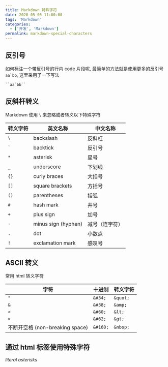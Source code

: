 ```yaml
---
title: Markdown 特殊字符
date: 2020-05-05 11:00:00
tags: 'Markdown'
categories:
  - ['开发', 'Markdown']
permalink: markdown-special-characters
---
```


## 反引号

如何标注一个带反引号的行内 code 片段呢, 最简单的方法就是使用更多的反引号 ``aa`bb``, 这里采用了一下写法

```
``aa`bb``
```

## 反斜杆转义

Markdown 使用 `\` 来忽略或者转义以下特殊字符

| 转义字符 | 英文名称 | 中文名称 |
| -- | -- | -- |
| `\` | backslash | 反斜杠 |
| `` ` `` | backtick | 反引号 |
| `*` | asterisk | 星号 |
| `_` | underscore | 下划线 |
| `{}` | curly braces | 大括号 |
| `[]` | square brackets | 方括号 |
| `()` | parentheses | 括弧 |
| `#` | hash mark | 井号 |
| `+` | plus sign | 加号 |
| `-` | minus sign (hyphen) | 减号（连字符） |
| `.` | dot | 小数点 |
| `!` | exclamation mark | 感叹号 |

## ASCII 转义

常用 html 转义字符

| 字符 | 十进制 | 转义字符 |
| -- | -- | -- |
| `"` | `&#34;` | `&quot;` |
| `&` | `&#38;` | `&amp;` |
| `<` | `&#60;` | `&lt;` |
| `>` | `&#62;` | `&gt;` |
| 不断开空格 (non-breaking space) | `&#160;` | `&nbsp;` |

## 通过 html 标签使用特殊字符

<em>*literal asterisks*</em>
